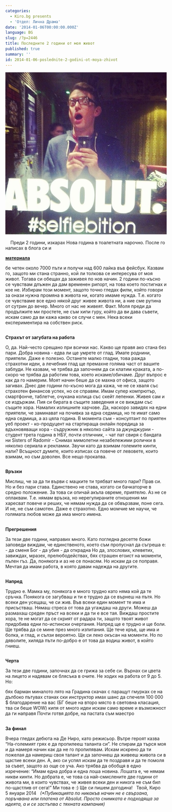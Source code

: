 ```yaml
---
categories:
  - Kiro.bg presents
  - 'Отдел: Лична Драма'
date: '2014-01-06T00:00:00.000Z'
language: BG
slug: /?p=2446
title: Последните 2 години от моя живот
published: true
summary: ''
id: 2014-01-06-poslednite-2-godini-ot-moya-zhivot
---
```


![image](https://raw.githubusercontent.com/kirilchristov/blog_images/main/2014/01/image.jpg)

     Преди 2 години, изкарах Нова година в тоалетната нарочно. После го написах в блога си и 

**[материала](http://kiro.bg/?p=1776 "Мерси за живота, беше чудесен. Ще се върна пак.")**

 бе четен около 7000 пъти и получи над 600 лайка във фейсбук. Казвам го, защото ми стана странно, кой ли толкова се интересува от моя живот. Тогава си обещах да заживея по нов начин. 2 години по-късно се чувствам длъжен да дам временен рипорт, на това което постигнах и кое не. Избирам този момент, защото точно гледах филм, който говори за онази нужна промяна в живота ни, когато имаме нужда. Т.е. когато се чувстваме все едно някой друг живее живота ни, а ние сме рутина от сутрин до вечер. Много от нас не живеят. Факт. Моля преди да продължите ми простете, не съм хипи гуру, който да ви дава съвети, искам само да ви кажа какво се случи с мен. Нека всеки експериментира на собствен риск.

## 

**Страхът от загубата на работа**


О, да. Най-често срещано при всички нас. Какво ще правя ако стана без пари. Добра новина - едва ли ще умрете от глад. Имате роднини, приятели. Даже е полезно. Останете малко гладни, това ражда страхотни идеи, а лечебния глад ще премахне голяма част от вашите заблуди. Не казвам, че трябва да започнем да си клатим краката, а по-скоро че трябва да работим това, което искаме/обичаме. Друг въпрос е как да го намерим. Моят начин беше да се махна от офиса, защото загивах. Днес две години по-късно мога да кажа, че не се хваля със страхотен финансов успех, но се справям. Имам супер компрютър, смартфонче, таблетче, очукана колица със скейт лепенки. Живея сам и се издържам. Пия си бирата в същите заведения и се виждам със същите хора. Намалих излишните харчове. Да, наскоро завидях на едни приятели, че заминават на почивка за една седмица, но те имат само една седмица, а аз цяла година. В момента съм - консултант по приятен уеб проект - ко-продуцент на стартираща онлайн поредица за вдъхновяващи хора - съдружник в няколко сайта за джунджурии - студент трета година в НБУ, почти отличник, - чат пат свиря с бандата ни Sisters of Radomir - Снимах мимолетни незабележими ролички в няколко сериала и рекламки. Звучи като да взимам големите кинти, нали? Всъщност думите, които изписах са повече от левовете, които взимам, но съм доволен. Все нещо прокапва.

## 

**Връзки**


Мислиш, че за да ти върви с мацките ти трябват много пари? Прав си. Но и без пари става. Единствено не става, когато си бачкаторче в средно положение. За това си опичай акъла овреме, приятелю. Аз не се оплаквам. Т.е. нямам връзка, но нерегулираните отношения ми харесват повече и реших, че нямам нужда да се обвързвам, поне сега. И не, не съм самотен. Даже е страхотно. Едно момчие ме научи, че голямата любов може да има много имена.

## 

**Прегрешения**


За тези две години, направих много. Като погледна десетте божи заповеди виждам, че единственото, което съм пропуснал да съгреша е: - да сменя Бог - да убия - да открадна Но да, злослових, клеветих, завиждах, мразех, прелюбодействах, бях страшен егоист на моменти, пълен гъз. Да, понякога и аз не се понасям. Но искам да се поправя. Мечтая да имам работа, в която давам надежда на другите.

## 

**Напред**


Трудно е. Мамка му, понякога е много трудно като няма кой да те сръчка. Понякога се загубваш и ти е трудно да се върнеш на пътя. Но всеки ден усещаш, че си жив. Във всеки един момент те има и присъстваш. Нямаш стреса от това да угаждаш на други. Можеш да размахаш среден пръст на всеки и да ти е все тая. Виждаш простите хора, те не могат да се скрият от радара ти, защото твоят живот придобива едни по-истински очертания. Напред ще е трудно и ще боли. Ще трябва да се мине през много изпитания. Ще тече кръв, ще има и болка, и глад, и сълзи вероятно. Ще си леко окъсан на моменти. Но по дяволите, хиляда пъти по-добро е от това да водиш живот, в който гниеш.

## 

**Черта**


За тези две години, започнах да се грижа за себе си. Върнах си цвета на лицето и надявам се блясъка в очите. Не ходих на работа от 9 до 5. Но:

бях барман миналото лято на Градина скачах с паращут гмурках се на дълбоко пътувах станах ски инструктор имах шанс да спечеля 100 000 $ благодарение на вас (БГ беше на второ място в световна класация, тва си беше WOW) кипя от много идеи искам само време и възможност да ги направя Почти готвя добре, на пастата съм маестро

## 

**За финал**


Вчера гледах дебюта на Де Ниро, като режисьор. Вътре героят казва “На-големият грях е да пропилееш таланта си”. Не спирам да търся моя и да намеря начин как да не го пропилявам. Искам искрено да ти пожелая да намериш своя талант и да започнеш да живееш живота си в щастие всеки ден. А, ако си успял искам да те поздравя и да те помоля за съвет, защото аз още се уча. Ако трябва да обобщя в едно изречение: “Имам една добра и една лоша новина. Лошата е, че нямам никви кинти. Но добрата е, че това са най-смислените две години от живота ми, в които чувствах, че живея всеки ден и никога не съм бил по-щастлив от сега!” Ми това е :) Ще си пишем догодина!   Твой, Киро   5 януари 2014   _(\*Пубикацията по никакъв начин не е свързана, поръчвана или платена от Absolut. Просто снимката е подходяща за идеята, а и се застъпва с тяхната кампания)_
